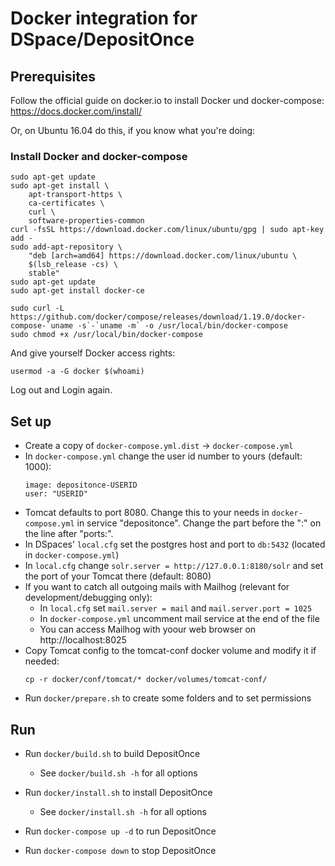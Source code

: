 # Docker integration for DSpace/DepositOnce

## Prerequisites

Follow the official guide on docker.io to install Docker und docker-compose: https://docs.docker.com/install/

Or, on Ubuntu 16.04 do this, if you know what you're doing:

### Install Docker and docker-compose
```
sudo apt-get update
sudo apt-get install \
    apt-transport-https \
    ca-certificates \
    curl \
    software-properties-common
curl -fsSL https://download.docker.com/linux/ubuntu/gpg | sudo apt-key add -
sudo add-apt-repository \
    "deb [arch=amd64] https://download.docker.com/linux/ubuntu \
    $(lsb_release -cs) \
    stable"
sudo apt-get update
sudo apt-get install docker-ce

sudo curl -L https://github.com/docker/compose/releases/download/1.19.0/docker-compose-`uname -s`-`uname -m` -o /usr/local/bin/docker-compose
sudo chmod +x /usr/local/bin/docker-compose
```
And give yourself Docker access rights:
```
usermod -a -G docker $(whoami)
```
Log out and Login again.

## Set up

- Create a copy of `docker-compose.yml.dist` -> `docker-compose.yml`
- In `docker-compose.yml` change the user id number to yours (default: 1000):
    ```
    image: depositonce-USERID
    user: "USERID"
    ```
- Tomcat defaults to port 8080. Change this to your needs in `docker-compose.yml` in service "depositonce". Change the part before the ":" on the line after "ports:".
- In DSpaces' `local.cfg` set the postgres host and port to `db:5432` (located in `docker-compose.yml`)
- In `local.cfg` change `solr.server = http://127.0.0.1:8180/solr` and set the port of your Tomcat there (default: 8080)
- If you want to catch all outgoing mails with Mailhog (relevant for development/debugging only): 
    - In `local.cfg` set `mail.server = mail` and `mail.server.port = 1025`
    - In `docker-compose.yml` uncomment mail service at the end of the file
    - You can access Mailhog with yoour web browser on http://localhost:8025
- Copy Tomcat config to the tomcat-conf docker volume and modify it if needed:
    ```
    cp -r docker/conf/tomcat/* docker/volumes/tomcat-conf/
    ```
- Run `docker/prepare.sh` to create some folders and to set permissions

## Run

- Run `docker/build.sh` to build DepositOnce
    - See `docker/build.sh -h` for all options
- Run `docker/install.sh` to install DepositOnce
    - See `docker/install.sh -h` for all options


- Run `docker-compose up -d` to run DepositOnce
- Run `docker-compose down` to stop DepositOnce
